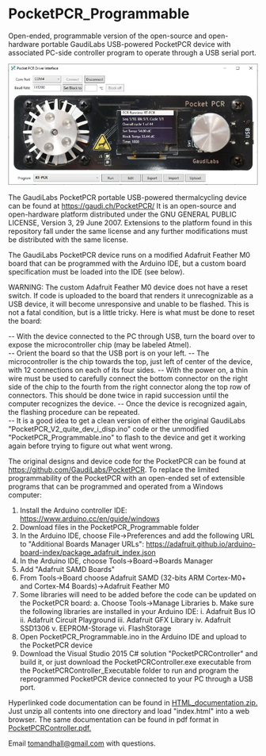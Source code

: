 # PocketPCR_Programmable
Open-ended, programmable version of the open-source and open-hardware portable GaudiLabs USB-powered PocketPCR device with associated PC-side controller program to operate through a USB serial port.

<img src="Thermocycling_ss.jpg"  title="PocketPCRController Interface">

The GaudiLabs PocketPCR portable USB-powered thermalcycling device can be found at https://gaudi.ch/PocketPCR/
It is an open-source and open-hardware platform distributed under the GNU GENERAL PUBLIC LICENSE, Version 3, 29 June 2007.
Extensions to the platform found in this repository fall under the same license and any further modifications must be distributed with the same license.

The GaudiLabs PocketPCR device runs on a modified Adafruit Feather M0 board that can be programmed with the Arduino IDE, but a custom board specification must be loaded into the IDE (see below).

WARNING: The custom Adafruit Feather M0 device does not have a reset switch.  If code is uploaded to the board that renders it unrecognizable as a USB device, it will become unresponsive and unable to be flashed.  This is not a fatal condition, but is a little tricky.  Here is what must be done to reset the board:

-- With the device connected to the PC through USB, turn the board over to expose the microcontroller chip (may be labeled Atmel).  
-- Orient the board so that the USB port is on your left.
-- The microcontroller is the chip towards the top, just left of center of the device, with 12 connections on each of its four sides.
-- With the power on, a thin wire must be used to carefully connect the bottom connector on the right side of the chip to the fourth from the right connector along the top row of connectors.  This should be done twice in rapid succession until the computer recognizes the device.
-- Once the device is recognized again, the flashing procedure can be repeated.  
-- It is a good idea to get a clean version of either the original GaudiLabs "PocketPCR_V2_quite_dev_i_disp.ino" code or the unmodified "PocketPCR_Programmable.ino" to flash to the device and get it working again before trying to figure out what went wrong.

The original designs and device code for the PocketPCR can be found at https://github.com/GaudiLabs/PocketPCR.
To replace the limited programmability of the PocketPCR with an open-ended set of extensible programs that can be programmed and operated from a Windows computer:

1.  Install the Arduino controller IDE:  https://www.arduino.cc/en/guide/windows
2.  Download files in the PocketPCR_Programmable folder
3.  In the Arduino IDE, choose File->Preferences and add the following URL to "Additional Boards Manager URLs":
    https://adafruit.github.io/arduino-board-index/package_adafruit_index.json
4.  In the Arduino IDE, choose Tools->Board->Boards Manager
5.  Add "Adafruit SAMD Boards"
6.  From Tools->Board choose Adafruit SAMD (32-bits ARM Cortex-M0+ and Cortex-M4 Boards)->Adafruit Feather M0
7.  Some libraries will need to be added before the code can be updated on the PocketPCR board:
    a.  Choose Tools->Manage Libraries
    b. Make sure the following libraries are installed in your Arduino IDE:
        i.   Adafruit Bus IO
        ii.  Adafruit Circuit Playground
        iii. Adafruit GFX Library
        iv.  Adafruit SSD1306
        v.   EEPROM-Storage
        vi.  FlashStorage
8.  Open PocketPCR_Programmable.ino in the Arduino IDE and upload to the PocketPCR device
9.  Download the Visual Studio 2015 C# solution "PocketPCRController" and build it, or just download the PocketPCRController.exe executable from the PocketPCRController_Executable folder to run and program the reprogrammed PocketPCR device connected to your PC through a USB port.

Hyperlinked code documentation can be found in <a href="https://github.com/thalljiscience/PocketPCR_Programmable/tree/main/PocketPCRController/HTML_documentation.zip">HTML_documentation.zip.</a>  Just unzip all contents into one directory and load "index.html" into a web browser.
The same documentation can be found in pdf format in <a href="https://github.com/thalljiscience/PocketPCR_Programmable/tree/main/PocketPCRController/PocketPCRController.pdf">PocketPCRController.pdf.</a>

Email tomandhall@gmail.com with questions.
